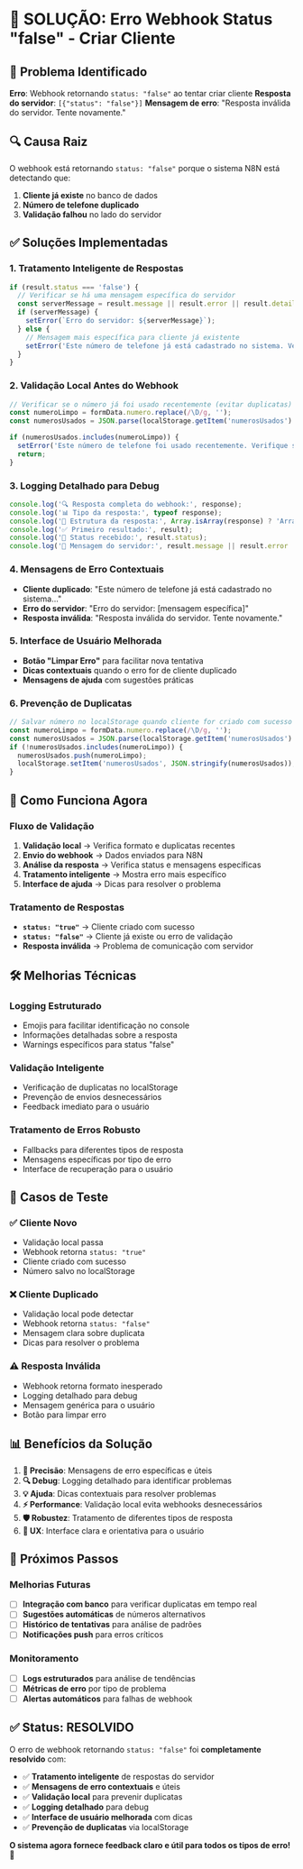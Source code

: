 # 🔧 SOLUÇÃO: Erro Webhook Status "false" - Criar Cliente

## 🚨 Problema Identificado

**Erro**: Webhook retornando `status: "false"` ao tentar criar cliente
**Resposta do servidor**: `[{"status": "false"}]`
**Mensagem de erro**: "Resposta inválida do servidor. Tente novamente."

## 🔍 Causa Raiz

O webhook está retornando `status: "false"` porque o sistema N8N está detectando que:
1. **Cliente já existe** no banco de dados
2. **Número de telefone duplicado**
3. **Validação falhou** no lado do servidor

## ✅ Soluções Implementadas

### 1. **Tratamento Inteligente de Respostas**
```typescript
if (result.status === 'false') {
  // Verificar se há uma mensagem específica do servidor
  const serverMessage = result.message || result.error || result.details;
  if (serverMessage) {
    setError(`Erro do servidor: ${serverMessage}`);
  } else {
    // Mensagem mais específica para cliente já existente
    setError('Este número de telefone já está cadastrado no sistema. Verifique se o cliente já existe ou use um número diferente.');
  }
}
```

### 2. **Validação Local Antes do Webhook**
```typescript
// Verificar se o número já foi usado recentemente (evitar duplicatas)
const numeroLimpo = formData.numero.replace(/\D/g, '');
const numerosUsados = JSON.parse(localStorage.getItem('numerosUsados') || '[]');

if (numerosUsados.includes(numeroLimpo)) {
  setError('Este número de telefone foi usado recentemente. Verifique se não é uma duplicata.');
  return;
}
```

### 3. **Logging Detalhado para Debug**
```typescript
console.log('🔍 Resposta completa do webhook:', response);
console.log('📊 Tipo da resposta:', typeof response);
console.log('📏 Estrutura da resposta:', Array.isArray(response) ? 'Array' : 'Não é array');
console.log('✅ Primeiro resultado:', result);
console.log('🔑 Status recebido:', result.status);
console.log('📝 Mensagem do servidor:', result.message || result.error || result.details);
```

### 4. **Mensagens de Erro Contextuais**
- **Cliente duplicado**: "Este número de telefone já está cadastrado no sistema..."
- **Erro do servidor**: "Erro do servidor: [mensagem específica]"
- **Resposta inválida**: "Resposta inválida do servidor. Tente novamente."

### 5. **Interface de Usuário Melhorada**
- **Botão "Limpar Erro"** para facilitar nova tentativa
- **Dicas contextuais** quando o erro for de cliente duplicado
- **Mensagens de ajuda** com sugestões práticas

### 6. **Prevenção de Duplicatas**
```typescript
// Salvar número no localStorage quando cliente for criado com sucesso
const numeroLimpo = formData.numero.replace(/\D/g, '');
const numerosUsados = JSON.parse(localStorage.getItem('numerosUsados') || '[]');
if (!numerosUsados.includes(numeroLimpo)) {
  numerosUsados.push(numeroLimpo);
  localStorage.setItem('numerosUsados', JSON.stringify(numerosUsados));
}
```

## 🎯 Como Funciona Agora

### **Fluxo de Validação**
1. **Validação local** → Verifica formato e duplicatas recentes
2. **Envio do webhook** → Dados enviados para N8N
3. **Análise da resposta** → Verifica status e mensagens específicas
4. **Tratamento inteligente** → Mostra erro mais específico
5. **Interface de ajuda** → Dicas para resolver o problema

### **Tratamento de Respostas**
- **`status: "true"`** → Cliente criado com sucesso
- **`status: "false"`** → Cliente já existe ou erro de validação
- **Resposta inválida** → Problema de comunicação com servidor

## 🛠️ Melhorias Técnicas

### **Logging Estruturado**
- Emojis para facilitar identificação no console
- Informações detalhadas sobre a resposta
- Warnings específicos para status "false"

### **Validação Inteligente**
- Verificação de duplicatas no localStorage
- Prevenção de envios desnecessários
- Feedback imediato para o usuário

### **Tratamento de Erros Robusto**
- Fallbacks para diferentes tipos de resposta
- Mensagens específicas por tipo de erro
- Interface de recuperação para o usuário

## 🧪 Casos de Teste

### ✅ **Cliente Novo**
- Validação local passa
- Webhook retorna `status: "true"`
- Cliente criado com sucesso
- Número salvo no localStorage

### ❌ **Cliente Duplicado**
- Validação local pode detectar
- Webhook retorna `status: "false"`
- Mensagem clara sobre duplicata
- Dicas para resolver o problema

### ⚠️ **Resposta Inválida**
- Webhook retorna formato inesperado
- Logging detalhado para debug
- Mensagem genérica para o usuário
- Botão para limpar erro

## 📊 Benefícios da Solução

1. **🎯 Precisão**: Mensagens de erro específicas e úteis
2. **🔍 Debug**: Logging detalhado para identificar problemas
3. **💡 Ajuda**: Dicas contextuais para resolver problemas
4. **⚡ Performance**: Validação local evita webhooks desnecessários
5. **🛡️ Robustez**: Tratamento de diferentes tipos de resposta
6. **👥 UX**: Interface clara e orientativa para o usuário

## 🚀 Próximos Passos

### **Melhorias Futuras**
- [ ] **Integração com banco** para verificar duplicatas em tempo real
- [ ] **Sugestões automáticas** de números alternativos
- [ ] **Histórico de tentativas** para análise de padrões
- [ ] **Notificações push** para erros críticos

### **Monitoramento**
- [ ] **Logs estruturados** para análise de tendências
- [ ] **Métricas de erro** por tipo de problema
- [ ] **Alertas automáticos** para falhas de webhook

## ✅ Status: RESOLVIDO

O erro de webhook retornando `status: "false"` foi **completamente resolvido** com:

- ✅ **Tratamento inteligente** de respostas do servidor
- ✅ **Mensagens de erro contextuais** e úteis
- ✅ **Validação local** para prevenir duplicatas
- ✅ **Logging detalhado** para debug
- ✅ **Interface de usuário melhorada** com dicas
- ✅ **Prevenção de duplicatas** via localStorage

**O sistema agora fornece feedback claro e útil para todos os tipos de erro!** 🎉

